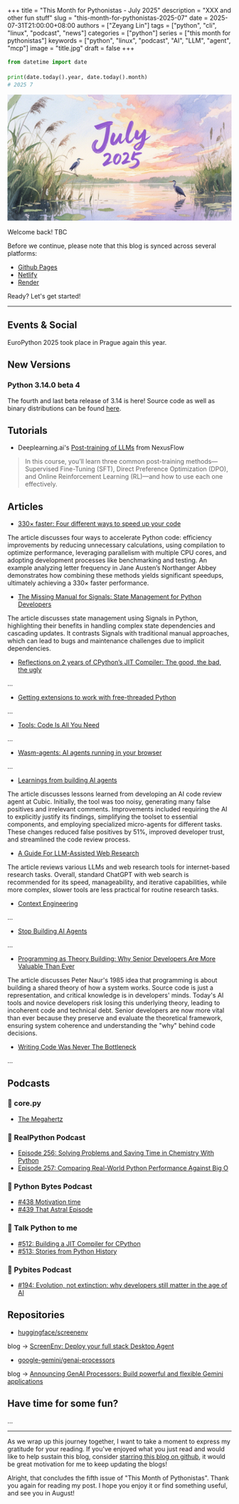 +++
title = "This Month for Pythonistas - July 2025"
description = "XXX and other fun stuff"
slug = "this-month-for-pythonistas-2025-07"
date = 2025-07-31T21:00:00+08:00
authors = ["Zeyang Lin"]
tags = ["python", "cli", "linux", "podcast", "news"]
categories = ["python"]
series = ["this month for pythonistas"]
keywords = ["python", "linux", "podcast", "AI", "LLM", "agent", "mcp"]
image = "title.jpg"
draft = false
+++

```python
from datetime import date

print(date.today().year, date.today().month)
# 2025 7
```

![issue-2025-07](splash.jpg)

Welcome back! TBC

Before we continue, please note that this blog is synced across several platforms:

- [Github Pages](https://linzeyang.github.io/blog/post/this-month-for-pythonistas-2025-07/)
- [Netlify](https://blueberrypy.netlify.app/post/this-month-for-pythonistas-2025-07/)
- [Render](https://blueberrypy.onrender.com/post/this-month-for-pythonistas-2025-07/)

Ready? Let's get started!

---

## Events & Social

EuroPython 2025 took place in Prague again this year.

## New Versions

### Python 3.14.0 beta 4

The fourth and last beta release of 3.14 is here! Source code as well as binary distributions can be found [here](https://www.python.org/downloads/release/python-3140b4/).

## Tutorials

- Deeplearning.ai's [Post-training of LLMs](https://www.deeplearning.ai/short-courses/post-training-of-llms/) from NexusFlow

> In this course, you’ll learn three common post-training methods—Supervised Fine-Tuning (SFT), Direct Preference Optimization (DPO), and Online Reinforcement Learning (RL)—and how to use each one effectively.

## Articles

- [330× faster: Four different ways to speed up your code](https://pythonspeed.com/articles/different-ways-speed/)

The article discusses four ways to accelerate Python code: efficiency improvements by reducing unnecessary calculations, using compilation to optimize performance, leveraging parallelism with multiple CPU cores, and adopting development processes like benchmarking and testing. An example analyzing letter frequency in Jane Austen’s Northanger Abbey demonstrates how combining these methods yields significant speedups, ultimately achieving a 330× faster performance.

- [The Missing Manual for Signals: State Management for Python Developers](https://bui.app/the-missing-manual-for-signals-state-management-for-python-developers/)

The article discusses state management using Signals in Python, highlighting their benefits in handling complex state dependencies and cascading updates. It contrasts Signals with traditional manual approaches, which can lead to bugs and maintenance challenges due to implicit dependencies.

- [Reflections on 2 years of CPython’s JIT Compiler: The good, the bad, the ugly](https://fidget-spinner.github.io/posts/jit-reflections.html)

...

- [Getting extensions to work with free-threaded Python](https://lwn.net/Articles/1025893/)

...

- [Tools: Code Is All You Need](https://lucumr.pocoo.org/2025/7/3/tools/)

...

- [Wasm-agents: AI agents running in your browser](https://blog.mozilla.ai/wasm-agents-ai-agents-running-in-your-browser/)

...

- [Learnings from building AI agents](https://www.cubic.dev/blog/learnings-from-building-ai-agents)

The article discusses lessons learned from developing an AI code review agent at Cubic. Initially, the tool was too noisy, generating many false positives and irrelevant comments. Improvements included requiring the AI to explicitly justify its findings, simplifying the toolset to essential components, and employing specialized micro-agents for different tasks. These changes reduced false positives by 51%, improved developer trust, and streamlined the code review process.

- [A Guide For LLM-Assisted Web Research](https://www.lesswrong.com/posts/uAEhvX6scvcZANWwg/a-guide-for-llm-assisted-web-research)

The article reviews various LLMs and web research tools for internet-based research tasks. Overall, standard ChatGPT with web search is recommended for its speed, manageability, and iterative capabilities, while more complex, slower tools are less practical for routine research tasks.

- [Context Engineering](https://blog.langchain.com/context-engineering-for-agents/)

...

- [Stop Building AI Agents](https://decodingml.substack.com/p/stop-building-ai-agents)

...

- [Programming as Theory Building: Why Senior Developers Are More Valuable Than Ever](https://cekrem.github.io/posts/programming-as-theory-building-naur/)

The article discusses Peter Naur's 1985 idea that programming is about building a shared theory of how a system works. Source code is just a representation, and critical knowledge is in developers' minds. Today's AI tools and novice developers risk losing this underlying theory, leading to incoherent code and technical debt. Senior developers are now more vital than ever because they preserve and evaluate the theoretical framework, ensuring system coherence and understanding the "why" behind code decisions.

- [Writing Code Was Never The Bottleneck](https://ordep.dev/posts/writing-code-was-never-the-bottleneck)

...

## Podcasts

### 🥝 core.py

- [The Megahertz](https://podcasters.spotify.com/pod/show/corepy/episodes/The-Megahertz-e35ffoi)

### 🐍 RealPython Podcast

- [Episode 256: Solving Problems and Saving Time in Chemistry With Python](https://realpython.com/podcasts/rpp/256/)
- [Episode 257: Comparing Real-World Python Performance Against Big O](https://realpython.com/podcasts/rpp/257/)

### 🥧 Python Bytes Podcast

- [#438 Motivation time](https://pythonbytes.fm/episodes/show/438/motivation-time)
- [#439 That Astral Episode](https://pythonbytes.fm/episodes/show/439/that-astral-episode)

### 🦜 Talk Python to me

- [#512: Building a JIT Compiler for CPython](https://talkpython.fm/episodes/show/512/building-a-jit-compiler-for-cpython)
- [#513: Stories from Python History](https://talkpython.fm/episodes/show/513/stories-from-python-history)

### 🍕 Pybites Podcast

- [#194: Evolution, not extinction: why developers still matter in the age of AI](https://www.pybitespodcast.com/1501156/episodes/17416659-194-evolution-not-extinction-why-developers-still-matter-in-the-age-of-ai)

## Repositories

- [huggingface/screenenv](https://github.com/huggingface/screenenv)

blog -> [ScreenEnv: Deploy your full stack Desktop Agent](https://huggingface.co/blog/screenenv)

- [google-gemini/genai-processors](https://github.com/google-gemini/genai-processors)

blog -> [Announcing GenAI Processors: Build powerful and flexible Gemini applications](https://developers.googleblog.com/en/genai-processors/)

## Have time for some fun?

...

---

As we wrap up this journey together, I want to take a moment to express my gratitude for your reading. If you've enjoyed what you just read and would like to help sustain this blog, consider [starring this blog on github](https://github.com/linzeyang/blog/stargazers), it would be great motivation for me to keep updating the blogs!

Alright, that concludes the fifth issue of "This Month of Pythonistas". Thank you again for reading my post. I hope you enjoy it or find something useful, and see you in August!
